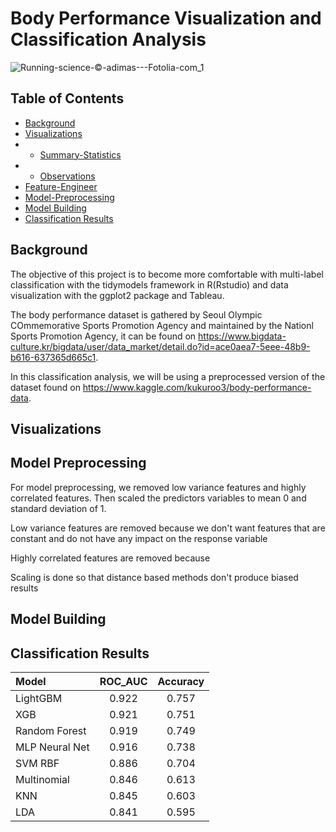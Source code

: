 # Body Performance Visualization and Classification Analysis

![Running-science-©-adimas---Fotolia-com_1](https://user-images.githubusercontent.com/73871814/147862607-72c88ce6-7f83-4dc5-a96f-e26baf2905c6.jpg)

## Table of Contents
   
   - [Background](#background)
   - [Visualizations](#visualizations)
   - * [Summary-Statistics](#summary-statistics)
   - * [Observations](#observations)
   - [Feature-Engineer](#feature-engineer)
   - [Model-Preprocessing](#model-preprocessing)
   - [Model Building](#model-building)
   - [Classification Results](#results)
   



## Background

The objective of this project is to become more comfortable with multi-label classification with the tidymodels framework in R(Rstudio) and data visualization with the ggplot2 package and Tableau.

The body performance dataset is gathered by Seoul Olympic COmmemorative Sports Promotion Agency and maintained by the Nationl Sports Promotion Agency, it can be found on https://www.bigdata-culture.kr/bigdata/user/data_market/detail.do?id=ace0aea7-5eee-48b9-b616-637365d665c1. 

In this classification analysis, we will be using a preprocessed version of the dataset found on https://www.kaggle.com/kukuroo3/body-performance-data.


## Visualizations 



## Model Preprocessing

For model preprocessing, we removed low variance features and highly correlated features. Then scaled the predictors variables to mean 0 and standard deviation of 1.

Low variance features are removed because we don't want features that are constant and do not have any impact on the response variable

Highly correlated features are removed because 

Scaling is done so that distance based methods don't produce biased results


## Model Building







## Classification Results


| Model | ROC_AUC | Accuracy |
| :---  | :---:    |  :---:  |
| LightGBM   | 0.922    |  0.757|
| XGB     | 0.921       |  0.751|
| Random Forest | 0.919 |0.749|
|MLP Neural Net| 0.916|0.738| 
|SVM RBF| 0.886| 0.704|
|Multinomial | 0.846| 0.613|
|KNN | 0.845| 0.603|
|LDA | 0.841| 0.595|




